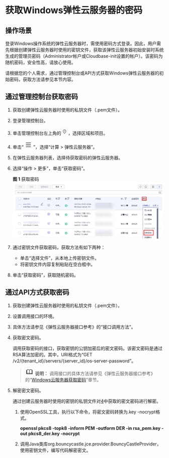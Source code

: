 # 获取Windows弹性云服务器的密码<a name="ZH-CN_TOPIC_0031107266"></a>

## 操作场景<a name="section83915017466"></a>

登录Windows操作系统的弹性云服务器时，需使用密码方式登录。因此，用户需先根据创建弹性云服务器时使用的密钥文件，获取该弹性云服务器初始安装时系统生成的管理员密码（Administrator帐户或Cloudbase-init设置的帐户）。该密码为随机密码，安全性高，请放心使用。

请根据您的个人需求，通过管理控制台或API方式获取Windows弹性云服务器的初始密码，获取方法请参见本节内容。

## 通过管理控制台获取密码<a name="section38475220193847"></a>

1.  获取创建弹性云服务器时使用的私钥文件（.pem文件）。
2.  登录管理控制台。
3.  单击管理控制台左上角的![](figures/icon-region.png)，选择区域和项目。
4.  单击“![](figures/service-list.jpg)”，选择“计算 \> 弹性云服务器”。
5.  在弹性云服务器列表，选择待获取密码的弹性云服务器。
6.  选择“操作 \> 更多”，单击“获取密码”。

    **图 1**  获取密码<a name="fig364970441704"></a>  
    ![](figures/获取密码.png "获取密码")

7.  通过密钥文件获取密码，获取方法有如下两种：
    -   单击“选择文件”，从本地上传密钥文件。
    -   将密钥文件内容复制粘贴在空白框中。

8.  单击“获取密码”，获取随机密码。

## 通过API方式获取密码<a name="section1118765310423"></a>

1.  获取创建弹性云服务器时使用的私钥文件（.pem文件）。
2.  设置调用接口的环境。
3.  具体方法请参见《弹性云服务器接口参考》的“接口调用方法”。
4.  <a name="li5770130102852"></a>获取密文密码。

    调用获取密码的接口，获取密钥的公钥加密后的密文密码。该密文密码是通过RSA算法加密的。其中，URI格式为“GET /v2/\{tenant\_id\}/servers/\{server\_id\}/os-server-password”。

    >![](public_sys-resources/icon-note.gif) **说明：** 
    >调用接口的具体方法请参见《弹性云服务器接口参考》的“[Windows云服务器获取密码](https://support.huaweicloud.com/api-ecs/ecs_03_1205.html)”章节。

5.  解密密文密码。

    通过创建云服务器时使用的密钥的私钥文件对[4](#li5770130102852)中获取的密文密码进行解密。

    1.  使用OpenSSL工具，执行以下命令，将密文密码转换为.key -nocrypt格式。

        **openssl pkcs8 -topk8 -inform PEM -outform DER -in rsa\_pem.key -out pkcs8\_der.key -nocrypt**

    2.  调用Java类库org.bouncycastle.jce.provider.BouncyCastleProvider，使用密钥文件，编写代码解密密文。


